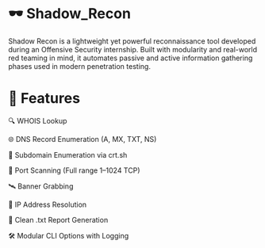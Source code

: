 # 🕶️ Shadow_Recon
Shadow Recon is a lightweight yet powerful reconnaissance tool developed during an Offensive Security internship. Built with modularity and real-world red teaming in mind, it automates passive and active information gathering phases used in modern penetration testing.

# 🚀 Features

🔍 WHOIS Lookup

🌐 DNS Record Enumeration (A, MX, TXT, NS)

🔎 Subdomain Enumeration via crt.sh

🔐 Port Scanning (Full range 1–1024 TCP)

🛰️ Banner Grabbing

📍 IP Address Resolution

📄 Clean .txt Report Generation

🛠️ Modular CLI Options with Logging

